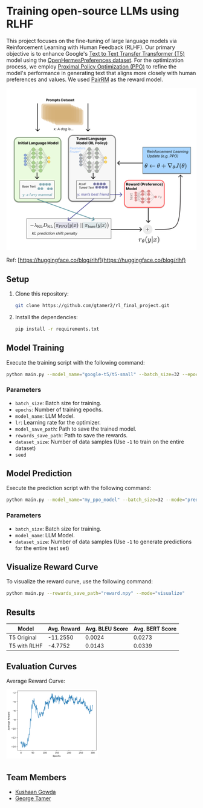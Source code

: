 # Training open-source LLMs using RLHF

This project focuses on the fine-tuning of large language models via Reinforcement Learning with Human Feedback (RLHF). Our primary objective is to enhance Google's [Text to Text Transfer Transformer (T5)](https://github.com/google-research/text-to-text-transfer-transformer) model using the [OpenHermesPreferences dataset](https://huggingface.co/datasets/argilla/OpenHermesPreferences). For the optimization process, we employ [Proximal Policy Optimization (PPO)](https://arxiv.org/abs/1707.06347) to refine the model's performance in generating text that aligns more closely with human preferences and values. We used [PairRM](https://huggingface.co/llm-blender/PairRM) as the reward model.

<img src="figures/rlhf.png"/>

Ref: [https://huggingface.co/blog/rlhf](https://huggingface.co/blog/rlhf)

## Setup

1. Clone this repository:

   ```bash
   git clone https://github.com/gtamer2/rl_final_project.git
   ```

2. Install the dependencies:

   ```bash
   pip install -r requirements.txt
   ```

## Model Training

Execute the training script with the following command:

```bash
python main.py --model_name="google-t5/t5-small" --batch_size=32 --epochs=200 --mode="train"
```

### Parameters

- `batch_size`: Batch size for training.
- `epochs`: Number of training epochs.
- `model_name`: LLM Model.
- `lr`: Learning rate for the optimizer.
- `model_save_path`: Path to save the trained model.
- `rewards_save_path`: Path to save the rewards.
- `dataset_size`: Number of data samples (Use `-1` to train on the entire dataset)
- `seed`

## Model Prediction

Execute the prediction script with the following command:

```bash
python main.py --model_name="my_ppo_model" --batch_size=32 --mode="predict"
```

### Parameters

- `batch_size`: Batch size for training.
- `model_name`: LLM Model.
- `dataset_size`: Number of data samples (Use `-1` to generate predictions for the entire test set)

## Visualize Reward Curve

To visualize the reward curve, use the following command:

```bash
python main.py --rewards_save_path="reward.npy" --mode="visualize"
```

## Results

Model | Avg. Reward | Avg. BLEU Score | Avg. BERT Score
--- | --- | --- | ---
T5 Original | -11.2550 | 0.0024 | 0.0273
T5 with RLHF | -4.7752 | 0.0143 | 0.0339


<!-- ## Example Predictions

Ground Truth (Top), Predictions (Bottom):

![Example Predictions](figures/example_predictions.png) -->

## Evaluation Curves

Average Reward Curve:

<img src="figures/output.png" style="width:48%;margin-bottom:5px"/>

## Team Members

- [Kushaan Gowda](https://github.com/kushaangowda)
- [George Tamer](https://github.com/gtamer2)